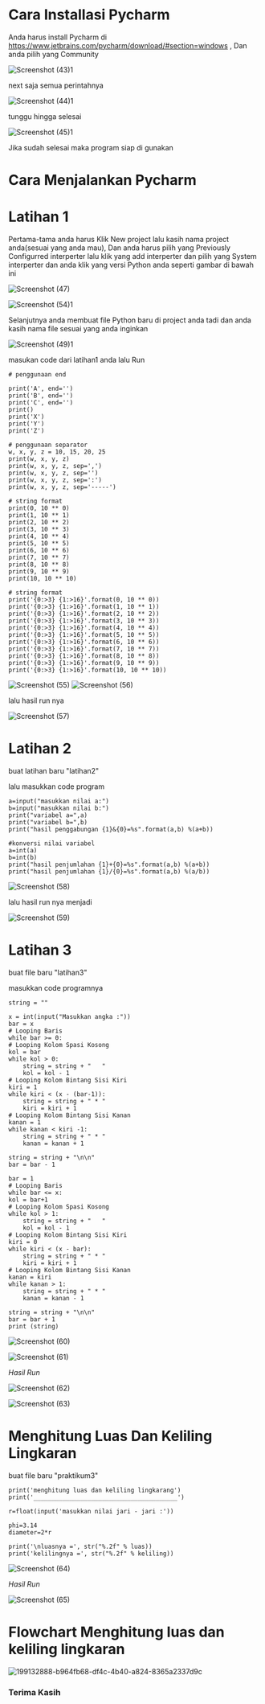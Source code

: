 
# Cara Installasi Pycharm
Anda harus install Pycharm di https://www.jetbrains.com/pycharm/download/#section=windows  , Dan anda pilih yang Community

![Screenshot (43)1](https://user-images.githubusercontent.com/115678845/199135643-06e741d8-c06e-48de-9abe-0bf0fdba6c85.png)

next saja semua perintahnya 

![Screenshot (44)1](https://user-images.githubusercontent.com/115678845/199135830-dffa231e-9b0a-4830-9379-e13d2c98ecf2.png)

tunggu hingga selesai

![Screenshot (45)1](https://user-images.githubusercontent.com/115678845/199136044-cc2243da-8475-4a5a-8e72-ae03038706db.png)

Jika sudah selesai maka program siap di gunakan

# Cara Menjalankan Pycharm 
# Latihan 1

Pertama-tama anda harus Klik New project lalu kasih nama project anda(sesuai yang anda mau), Dan anda harus pilih yang Previously Configurred interperter lalu klik yang add interperter dan pilih yang System interperter dan anda klik yang versi Python anda seperti gambar di bawah ini

![Screenshot (47)](https://user-images.githubusercontent.com/115678845/199136231-9014bf49-0815-40cb-a52b-81f811f2ed46.png)

![Screenshot (54)1](https://user-images.githubusercontent.com/115678845/199136603-b0118646-c15e-4a90-a18a-1532bad7d600.png)

Selanjutnya anda membuat file Python baru di project anda tadi dan anda kasih nama file sesuai yang anda inginkan

![Screenshot (49)1](https://user-images.githubusercontent.com/115678845/199137102-654eb99a-1199-4689-bab4-04eeaa964d2c.png)

masukan code dari latihan1 anda lalu Run

	# penggunaan end

	print('A', end='')
	print('B', end='')
	print('C', end='')
	print()
	print('X')
	print('Y')
	print('Z')

	# penggunaan separator
	w, x, y, z = 10, 15, 20, 25
	print(w, x, y, z)
	print(w, x, y, z, sep=',')
	print(w, x, y, z, sep='')
	print(w, x, y, z, sep=':')
	print(w, x, y, z, sep='-----')

	# string format
	print(0, 10 ** 0)
	print(1, 10 ** 1)
	print(2, 10 ** 2)
	print(3, 10 ** 3)
	print(4, 10 ** 4)
	print(5, 10 ** 5)
	print(6, 10 ** 6)
	print(7, 10 ** 7)
	print(8, 10 ** 8)
	print(9, 10 ** 9)
	print(10, 10 ** 10)

	# string format
	print('{0:>3} {1:>16}'.format(0, 10 ** 0))
	print('{0:>3} {1:>16}'.format(1, 10 ** 1))
	print('{0:>3} {1:>16}'.format(2, 10 ** 2))
	print('{0:>3} {1:>16}'.format(3, 10 ** 3))
	print('{0:>3} {1:>16}'.format(4, 10 ** 4))
	print('{0:>3} {1:>16}'.format(5, 10 ** 5))
	print('{0:>3} {1:>16}'.format(6, 10 ** 6))
	print('{0:>3} {1:>16}'.format(7, 10 ** 7))
	print('{0:>3} {1:>16}'.format(8, 10 ** 8))
	print('{0:>3} {1:>16}'.format(9, 10 ** 9))
	print('{0:>3} {1:>16}'.format(10, 10 ** 10))
  
  ![Screenshot (55)](https://user-images.githubusercontent.com/115678845/199137319-10226865-f545-4fb7-8023-c645b2211dc6.png)
![Screenshot (56)](https://user-images.githubusercontent.com/115678845/199137326-b044fafb-a36e-4116-a948-9dd357bf18ca.png)

lalu hasil run nya

![Screenshot (57)](https://user-images.githubusercontent.com/115678845/199137433-3ca643e8-b7a2-432e-9817-6578f9550686.png)

# Latihan 2 
buat latihan baru "latihan2"

lalu masukkan code program

	a=input("masukkan nilai a:")
	b=input("masukkan nilai b:")
	print("variabel a=",a)
	print("variabel b=",b)
	print("hasil penggabungan {1}&{0}=%s".format(a,b) %(a+b))

	#konversi nilai variabel
	a=int(a)
	b=int(b)
	print("hasil penjumlahan {1}+{0}=%s".format(a,b) %(a+b))
	print("hasil penjumlahan {1}/{0}=%s".format(a,b) %(a/b))

![Screenshot (58)](https://user-images.githubusercontent.com/115678845/199137715-d3820552-eb16-4348-be51-6a008e13e814.png)

lalu hasil run nya menjadi

![Screenshot (59)](https://user-images.githubusercontent.com/115678845/199137734-30af4c9b-8df0-4069-b61e-31273472eeaf.png)

# Latihan 3
buat file baru "latihan3"

masukkan code programnya

	string = ""

	x = int(input("Masukkan angka :"))
	bar = x
	# Looping Baris
	while bar >= 0:
	# Looping Kolom Spasi Kosong
	kol = bar
	while kol > 0:
		string = string + "   "
		kol = kol - 1
	# Looping Kolom Bintang Sisi Kiri
	kiri = 1
	while kiri < (x - (bar-1)):
		string = string + " * "
		kiri = kiri + 1
	# Looping Kolom Bintang Sisi Kanan
	kanan = 1
	while kanan < kiri -1:
		string = string + " * "
		kanan = kanan + 1

	string = string + "\n\n"
	bar = bar - 1

	bar = 1
	# Looping Baris
	while bar <= x:
	kol = bar+1
	# Looping Kolom Spasi Kosong
	while kol > 1:
		string = string + "   "
		kol = kol - 1
	# Looping Kolom Bintang Sisi Kiri
	kiri = 0
	while kiri < (x - bar):
		string = string + " * "
		kiri = kiri + 1
	# Looping Kolom Bintang Sisi Kanan
	kanan = kiri
	while kanan > 1:
		string = string + " * "
		kanan = kanan - 1

	string = string + "\n\n"
	bar = bar + 1
	print (string)
  
![Screenshot (60)](https://user-images.githubusercontent.com/115678845/199138205-987278b9-ef58-43d7-9e56-4311f8472d1f.png)

![Screenshot (61)](https://user-images.githubusercontent.com/115678845/199138208-9e23aae6-6f66-4261-857f-a52fe9a73a31.png)

*Hasil Run*

![Screenshot (62)](https://user-images.githubusercontent.com/115678845/199138206-29c6bc2f-1651-402b-8cc1-c73c68a8a0f5.png)

![Screenshot (63)](https://user-images.githubusercontent.com/115678845/199138207-ae65a0d8-67b9-4e15-8c2a-fd77b679ec56.png)

# Menghitung Luas Dan Keliling Lingkaran
buat file baru "praktikum3"

	print('menghitung luas dan keliling lingkarang')
	print('________________________________________')

	r=float(input('masukkan nilai jari - jari :'))

	phi=3.14
	diameter=2*r

	print('\nluasnya =', str("%.2f" % luas))
	print('kelilingnya =', str("%.2f" % keliling))

![Screenshot (64)](https://user-images.githubusercontent.com/115678845/199138688-93126249-7019-44f0-bf80-23d0887d900d.png)

*Hasil Run*

![Screenshot (65)](https://user-images.githubusercontent.com/115678845/199138742-bc3d961d-28b2-4e01-a154-d0ea8728febb.png)

# Flowchart Menghitung luas dan keliling lingkaran

![199132888-b964fb68-df4c-4b40-a824-8365a2337d9c](https://user-images.githubusercontent.com/115678845/199138956-0b4f8353-690b-4525-8c82-b10a7c26f92d.png)

### Terima Kasih
